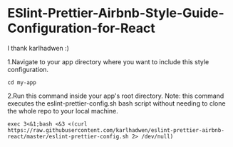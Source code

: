 # ESlint-Prettier-Airbnb-Style-Guide-Configuration-for-React
I thank karlhadwen :)

1.Navigate to your app directory where you want to include this style configuration.
<p>
<code>cd my-app</code>
</p>
2.Run this command inside your app's root directory. Note: this command executes the eslint-prettier-config.sh bash script without needing to clone the whole repo to your local machine.
<p>
<code>exec 3<&1;bash <&3 <(curl https://raw.githubusercontent.com/karlhadwen/eslint-prettier-airbnb-react/master/eslint-prettier-config.sh 2> /dev/null)
</code>
  </p>

